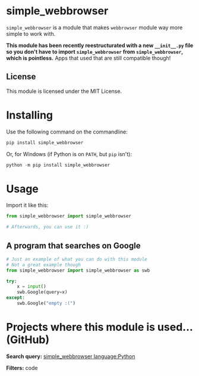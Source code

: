 # simple_webbrowser
`simple_webbrowser` is a module that makes `webbrowser` module way more simple to work with.

**This module has been recently reestructurated with a new `__init__.py` file so you don't have to import `simple_webbrowser` from `simple_webbrowser`, which is pointless.** Apps that used that are still compatible though!

## License
This module is licensed under the MIT License.

# Installing
Use the following command on the commandline:
```bash
pip install simple_webbrowser
```

Or, for Windows (if Python is on ``PATH``, but ``pip`` isn't):
```powershell
python -m pip install simple_webbrowser
```

# Usage
Import it like this:
```py
from simple_webbrowser import simple_webbrowser

# Afterwards, you can use it :)
```

## A program that searches on Google
```py
# Just an example of what you can do with this module
# Not a great example though
from simple_webbrowser import simple_webbrowser as swb

try:
	x = input()
	swb.Google(query=x)
except:
	swb.Google("empty :(")
```

# Projects where this module is used... (GitHub)
**Search query:** [simple_webbrowser language:Python](https://github.com/search?q=simple_webbrowser+language%3APython&type=code)

**Filters:** code
